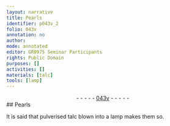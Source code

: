 ```yaml
---
layout: narrative
title: Pearls
identifier: p043v_2
folio: 043v
annotation: no
author:
mode: annotated
editor: GR8975 Seminar Participants
rights: Public Domain
purposes: []
activities: []
materials: [talc]
tools: [lamp]
---
```


 <div class="folio" align="center">- - - - - <a href="http://gallica.bnf.fr/ark:/12148/btv1b10500001g/f92.image" target="_blank">043v</a> - - - - - </div>  
## Pearls

 
It is said that pulverised <span class="material">talc</span> blown into a <span class="tool">lamp</span> makes them so.
 